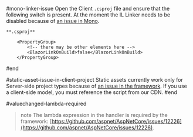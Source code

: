 
#mono-linker-issue
Open the Client `.csproj` file and ensure that the following switch is present. At the moment the IL Linker needs to be disabled because of [an issue in Mono](https://github.com/mono/mono/issues/12917).

    **.csproj**
    
        <PropertyGroup>
            <!-- there may be other elements here -->
            <BlazorLinkOnBuild>false</BlazorLinkOnBuild>
        </PropertyGroup>
#end

#static-asset-issue-in-client-project
Static assets currently work only for Server-side project types because of [an issue in the framework](https://github.com/aspnet/AspNetCore/issues/10986). If you use a client-side model, you must reference the script from our CDN.
#end

#valuechanged-lambda-required
>note The lambda expression in the handler is required by the framework: [https://github.com/aspnet/AspNetCore/issues/12226](https://github.com/aspnet/AspNetCore/issues/12226).
#